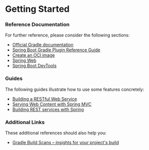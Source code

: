 # Getting Started

### Reference Documentation
For further reference, please consider the following sections:

* [Official Gradle documentation](https://docs.gradle.org)
* [Spring Boot Gradle Plugin Reference Guide](https://docs.spring.io/spring-boot/3.4.0-SNAPSHOT/gradle-plugin)
* [Create an OCI image](https://docs.spring.io/spring-boot/3.4.0-SNAPSHOT/gradle-plugin/packaging-oci-image.html)
* [Spring Web](https://docs.spring.io/spring-boot/docs/3.4.0-SNAPSHOT/reference/htmlsingle/index.html#web)
* [Spring Boot DevTools](https://docs.spring.io/spring-boot/docs/3.4.0-SNAPSHOT/reference/htmlsingle/index.html#using.devtools)

### Guides
The following guides illustrate how to use some features concretely:

* [Building a RESTful Web Service](https://spring.io/guides/gs/rest-service/)
* [Serving Web Content with Spring MVC](https://spring.io/guides/gs/serving-web-content/)
* [Building REST services with Spring](https://spring.io/guides/tutorials/rest/)

### Additional Links
These additional references should also help you:

* [Gradle Build Scans – insights for your project's build](https://scans.gradle.com#gradle)

